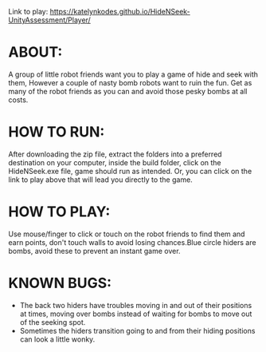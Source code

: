 Link to play: https://katelynkodes.github.io/HideNSeek-UnityAssessment/Player/

# ABOUT:
A group of little robot friends want you to play a game of hide and seek with them, However a couple of nasty bomb robots want to ruin the fun. Get as many of the robot friends as you can and avoid those pesky bombs at all costs.

# HOW TO RUN:
After downloading the zip file, extract the folders into a preferred destination on your computer, inside the build folder, click on the HideNSeek.exe file, game should run as intended. Or, you can click on the link to play above that will lead you directly to the game.

# HOW TO PLAY:
Use mouse/finger to click or touch on the robot friends to find them and earn points, don't touch walls to avoid losing chances.Blue circle hiders are bombs, avoid these to prevent an instant game over.

# KNOWN BUGS:
 - The back two hiders have troubles moving in and out of their positions at times, moving over bombs instead of waiting for bombs to move out of the seeking spot.
 - Sometimes the hiders transition going to and from their hiding positions can look a little wonky.
